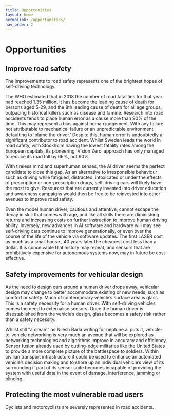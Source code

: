 ```yaml
---
title: Opportunities
layout: home
permalink: /opportunities/
nav_order: 2
---
```


# Opportunities

## Improve road safety

The improvements to road safety represents one of the brightest hopes of self-driving technology.

The WHO estimated that in 2018 the number of road fatalities for that year had reached 1.35 million.  It has become the leading cause of death for persons aged 5-29, and the 8th leading cause of death for all age groups, outpacing historical killers such as disease and famine.
Research into road accidents tends to place human error as a cause more than 90% of the time. This may represent a bias against human judgement. With any failure not attributable to mechanical failure or an unpredictable environment defaulting to 'blame the driver.’ Despite this, human error is undoubtedly a significant contributor to road accident. Whilst Sweden leads the world in road safety, with Stockholm having the lowest fatality rates among the European capitals, its pioneering 'Vision Zero’ approach has only managed to reduce its road toll by 66%, not 90%.

With tireless mind and superhuman senses, the AI driver seems the perfect candidate to close this gap. As an alternative to irresponsible behaviour such as driving while fatigued, distracted, intoxicated or under the effects of prescription or non-prescription drugs, self-driving cars will likely have the most to give. Resources that are currently invested into driver education and awareness campaigns would then be free to be reinvested into other avenues to improve road safety.

Even the model human driver, cautious and attentive, cannot escape the decay in skill that comes with age, and like all skills there are diminishing returns and increasing costs on further instruction to improve human driving ability. Inversely, new advances in AI software and hardware will may see self-driving cars continue to improve generationally, or even over the course of the life of the vehicle via software updates.
The first LASER cost as much as a small house , 40 years later the cheapest cost less than a dollar. It is conceivable that history may repeat, and sensors that are prohibitively expensive for autonomous systems now, may in future be cost-effective.

## Safety improvements for vehicular design

As the need to design cars around a human driver drops away, vehicular design may change to better accommodate existing or new needs, such as comfort or safety. Much of contemporary vehicle’s surface area is glass. This is a safety necessity for a human driver. With self-driving vehicles comes the need to externalise sensors. Once the human driver is disestablished from the vehicle’s design, glass becomes a safety risk rather than a safety necessity.

Whilst still "a dream” as Nilesh Barla writing for neptune.ai puts it, vehicle-to-vehicle networking is very much an avenue that will be explored as networking technologies and algorithms improve in accuracy and efficiency. Sensor fusion already used by cutting-edge militaries like the United States to provide a more complete picture of the battlespace to soldiers. Within civilian transport infrastructure it could be used to enhance an automated vehicle’s decision making and to shore up an individual vehicle’s view of its surrounding if part of its sensor suite becomes incapable of providing the system with useful data in the event of damage, interference, jamming or blinding.

## Protecting the most vulnerable road users

Cyclists and motorcyclists are severely represented in road accidents.
